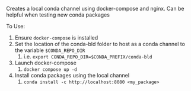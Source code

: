 <!--
SPDX-FileCopyrightText: Copyright (c) 2022-2024, NVIDIA CORPORATION & AFFILIATES. All rights reserved.
SPDX-License-Identifier: Apache-2.0

Licensed under the Apache License, Version 2.0 (the "License");
you may not use this file except in compliance with the License.
You may obtain a copy of the License at

http://www.apache.org/licenses/LICENSE-2.0

Unless required by applicable law or agreed to in writing, software
distributed under the License is distributed on an "AS IS" BASIS,
WITHOUT WARRANTIES OR CONDITIONS OF ANY KIND, either express or implied.
See the License for the specific language governing permissions and
limitations under the License.
-->

Creates a local conda channel using docker-compose and nginx. Can be helpful when testing new conda packages

To Use:
1. Ensure `docker-compose` is installed
2. Set the location of the conda-bld folder to host as a conda channel to the variable `$CONDA_REPO_DIR`
   1. i.e. `export CONDA_REPO_DIR=$CONDA_PREFIX/conda-bld`
3. Launch docker-compose
   1. `docker compose up -d`
4. Install conda packages using the local channel
   1. `conda install -c http://localhost:8080 <my_package>`
